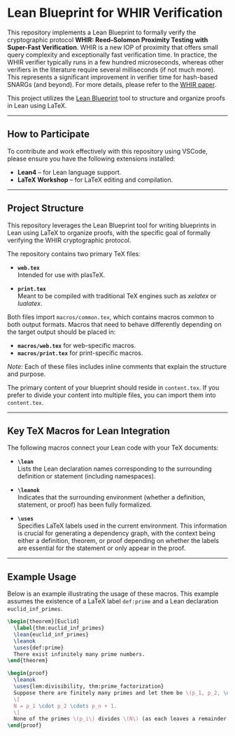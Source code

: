 # Lean Blueprint for WHIR Verification

This repository implements a Lean Blueprint to formally verify the cryptographic protocol **WHIR: Reed–Solomon Proximity Testing with Super-Fast Verification**. WHIR is a new IOP of proximity that offers small query complexity and exceptionally fast verification time. In practice, the WHIR verifier typically runs in a few hundred microseconds, whereas other verifiers in the literature require several milliseconds (if not much more). This represents a significant improvement in verifier time for hash-based SNARGs (and beyond). For more details, please refer to the [WHIR paper](https://eprint.iacr.org/2024/1586).

This project utilizes the [Lean Blueprint](https://github.com/PatrickMassot/leanblueprint) tool to structure and organize proofs in Lean using LaTeX.

---

## How to Participate

To contribute and work effectively with this repository using VSCode, please ensure you have the following extensions installed:

- **Lean4** – for Lean language support.
- **LaTeX Workshop** – for LaTeX editing and compilation.

---

## Project Structure

This repository leverages the Lean Blueprint tool for writing blueprints in Lean using LaTeX to organize proofs, with the specific goal of formally verifying the WHIR cryptographic protocol.

The repository contains two primary TeX files:

- **`web.tex`**  
  Intended for use with plasTeX.

- **`print.tex`**  
  Meant to be compiled with traditional TeX engines such as *xelatex* or *lualatex*.

Both files import `macros/common.tex`, which contains macros common to both output formats. Macros that need to behave differently depending on the target output should be placed in:

- **`macros/web.tex`** for web-specific macros.
- **`macros/print.tex`** for print-specific macros.

*Note:* Each of these files includes inline comments that explain the structure and purpose.

The primary content of your blueprint should reside in `content.tex`. If you prefer to divide your content into multiple files, you can import them into `content.tex`.

---

## Key TeX Macros for Lean Integration

The following macros connect your Lean code with your TeX documents:

- **`\lean`**  
  Lists the Lean declaration names corresponding to the surrounding definition or statement (including namespaces).

- **`\leanok`**  
  Indicates that the surrounding environment (whether a definition, statement, or proof) has been fully formalized.

- **`\uses`**  
  Specifies LaTeX labels used in the current environment. This information is crucial for generating a dependency graph, with the context being either a definition, theorem, or proof depending on whether the labels are essential for the statement or only appear in the proof.

---

## Example Usage

Below is an example illustrating the usage of these macros. This example assumes the existence of a LaTeX label `def:prime` and a Lean declaration `euclid_inf_primes`.

```latex
\begin{theorem}[Euclid]
  \label{thm:euclid_inf_primes}
  \lean{euclid_inf_primes}
  \leanok
  \uses{def:prime}
  There exist infinitely many prime numbers.
\end{theorem}

\begin{proof}
  \leanok
  \uses{lem:divisibility, thm:prime_factorization}
  Suppose there are finitely many primes and let them be \(p_1, p_2, \dots, p_n\). Consider the number
  \[
  N = p_1 \cdot p_2 \cdots p_n + 1.
  \]
  None of the primes \(p_i\) divides \(N\) (as each leaves a remainder of 1), which leads to a contradiction. Thus, there must be infinitely many primes.
\end{proof}

